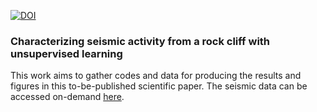 [![DOI](https://zenodo.org/badge/829528381.svg)](https://zenodo.org/doi/10.5281/zenodo.12773663)
### Characterizing seismic activity from a rock cliff with unsupervised learning

This work aims to gather codes and data for producing the results and figures in this to-be-published scientific paper. The seismic data can be accessed on-demand [here](https://borealisdata.ca/dataset.xhtml?persistentId=doi:10.5683/SP3/9MWUTL).
